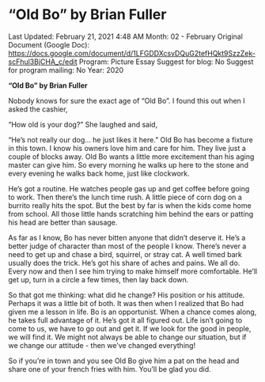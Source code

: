 # “Old Bo” by Brian Fuller

Last Updated: February 21, 2021 4:48 AM
Month: 02 - February
Original Document (Google Doc): https://docs.google.com/document/d/1LFGDDXcsvDQuG2tefHQkt9SzzZek-scFhul3BjCHA_c/edit
Program: Picture Essay
Suggest for blog: No
Suggest for program mailing: No
Year: 2020

**“Old Bo” by Brian Fuller**

Nobody knows for sure the exact age of “Old Bo”. I found this out when I asked the cashier,

“How old is your dog?” She laughed and said,

“He’s not really our dog… he just likes it here.” Old Bo has become a fixture in this town. I know his owners love him and care for him. They live just a couple of blocks away. Old Bo wants a little more excitement than his aging master can give him. So every morning he walks up here to the stone and every evening he walks back home, just like clockwork.

He’s got a routine. He watches people gas up and get coffee before going to work. Then there’s the lunch time rush. A little piece of corn dog on a burrito really hits the spot. But the best by far is when the kids come home from school. All those little hands scratching him behind the ears or patting his head are better than sausage.

As far as I know, Bo has never bitten anyone that didn’t deserve it. He’s a better judge of character than most of the people I know. There’s never a need to get up and chase a bird, squirrel, or stray cat. A well timed bark usually does the trick. He’s got his share of aches and pains. We all do. Every now and then I see him trying to make himself more comfortable. He’ll get up, turn in a circle a few times, then lay back down.

So that got me thinking: what did he change? His position or his attitude. Perhaps it was a little bit of both. It was then when I realized that Bo had given me a lesson in life. Bo is an opportunist. When a chance comes along, he takes full advantage of it. He’s got it all figured out. Life isn’t going to come to us, we have to go out and get it. If we look for the good in people, we will find it. We might not always be able to change our situation, but if we change our attitude - then we’ve changed everything!

So if you’re in town and you see Old Bo give him a pat on the head and share one of your french fries with him. You’ll be glad you did.